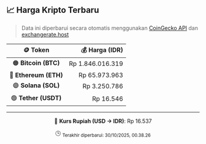 

<!-- HARGA_KRIPTO -->
## 📈 Harga Kripto Terbaru

> Data ini diperbarui secara otomatis menggunakan [CoinGecko API](https://www.coingecko.com/) dan [exchangerate.host](https://exchangerate.host/)

<div align="center">

| 🪙 Token | 💰 Harga (IDR) |
|:------:|---------------:|
| 🟠 **Bitcoin (BTC)**   | Rp 1.846.016.319 |
| 🔵 **Ethereum (ETH)**  | Rp 65.973.963 |
| 🟣 **Solana (SOL)**    | Rp 3.250.786 |
| 🟢 **Tether (USDT)**   | Rp 16.546 |

---

💱 **Kurs Rupiah (USD → IDR)**: Rp 16.537

🕒 <sub>Terakhir diperbarui: 30/10/2025, 00.38.26</sub>

</div>
<!-- /HARGA_KRIPTO -->